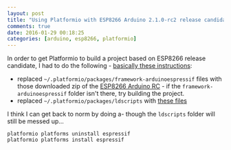 ```yaml
---
layout: post
title: "Using Platformio with ESP8266 Arduino 2.1.0-rc2 release candidate"
comments: true
date: 2016-01-29 00:18:25
categories: [arduino, esp8266, platformio]
---
```


In order to get Platformio to build a project based on ESP8266 release candidate, I had to do the following - [basically these instructions](https://github.com/platformio/platformio/issues/401#issuecomment-166958952):

- replaced `~/.platformio/packages/framework-arduinoespressif` files with those downloaded zip of the [ESP8266 Arduino RC](https://github.com/esp8266/Arduino/archive/2.1.0-rc2.zip) - if the `framework-arduinoespressif` folder isn't there, try building the project.
- replaced `~/.platformio/packages/ldscripts` with [these files]( https://github.com/platformio/platformio-pkg-ldscripts/tree/esp8266_stage)

I think I can get back to norm by doing a- though the `ldscripts` folder will still be messed up...

    platformio platforms uninstall espressif
    platformio platforms install espressif
    
